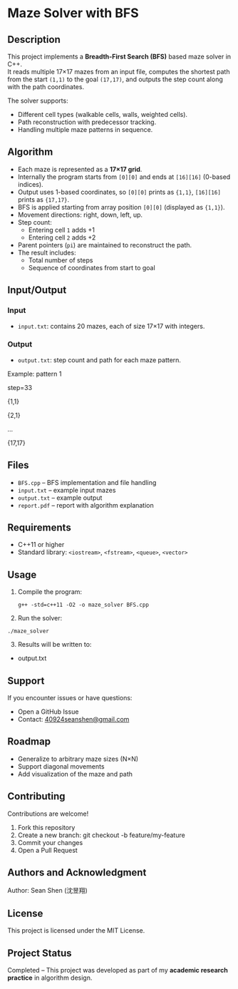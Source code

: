 # Maze Solver with BFS

## Description
This project implements a **Breadth-First Search (BFS)** based maze solver in C++.  
It reads multiple 17×17 mazes from an input file, computes the shortest path from the start `(1,1)` to the goal `(17,17)`, and outputs the step count along with the path coordinates.

The solver supports:
- Different cell types (walkable cells, walls, weighted cells).
- Path reconstruction with predecessor tracking.
- Handling multiple maze patterns in sequence.

## Algorithm
- Each maze is represented as a **17×17 grid**.
- Internally the program starts from `[0][0]` and ends at `[16][16]` (0-based indices).  
- Output uses 1-based coordinates, so `[0][0]` prints as `{1,1}`, `[16][16]` prints as `{17,17}`.
- BFS is applied starting from array position `[0][0]` (displayed as `{1,1}`).
- Movement directions: right, down, left, up.  
- Step count:
  - Entering cell `1` adds +1  
  - Entering cell `2` adds +2 
- Parent pointers (`pi`) are maintained to reconstruct the path.  
- The result includes:
  - Total number of steps
  - Sequence of coordinates from start to goal

## Input/Output
### Input
- `input.txt`: contains 20 mazes, each of size 17×17 with integers.  

### Output
- `output.txt`: step count and path for each maze pattern.  

Example:
pattern 1

step=33

{1,1}

{2,1}

...

{17,17}

## Files
- `BFS.cpp` – BFS implementation and file handling
- `input.txt` – example input mazes
- `output.txt` – example output
- `report.pdf` – report with algorithm explanation

## Requirements
- C++11 or higher
- Standard library: `<iostream>`, `<fstream>`, `<queue>`, `<vector>`

## Usage
1. Compile the program:
   ```
   g++ -std=c++11 -O2 -o maze_solver BFS.cpp
   ```
2. Run the solver:
  ```
  ./maze_solver
  ```
3. Results will be written to:
- output.txt

## Support
If you encounter issues or have questions:
- Open a GitHub Issue
- Contact: 40924seanshen@gmail.com

## Roadmap
- Generalize to arbitrary maze sizes (N×N)
- Support diagonal movements
- Add visualization of the maze and path

## Contributing
Contributions are welcome!

1. Fork this repository
2. Create a new branch: git checkout -b feature/my-feature
3. Commit your changes
4. Open a Pull Request

## Authors and Acknowledgment
Author: Sean Shen (沈昱翔)

## License
This project is licensed under the MIT License.

## Project Status
Completed – This project was developed as part of my **academic research practice** in algorithm design.
